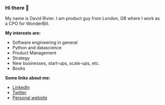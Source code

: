 ### Hi there 👋

My name is David Rivier. I am product guy from London, GB where I work as a CPO for WonderBill. 

**My interests are:**

* Software engineering in general 
* Python and datascience
* Product Management
* Strategy
* New businesses, start-ups, scale-ups, etc.
* Books

**Some links about me:**

* [LinkedIn](https://www.linkedin.com/in/davidrivier)
* [Twitter](https://www.twitter.com/davidrivier)
* [Personal website](https://davidrivier.github.io)


<!--
**davidrivier/davidrivier** is a ✨ _special_ ✨ repository because its `README.md` (this file) appears on your GitHub profile.

Here are some ideas to get you started:

- 🔭 I’m currently working on ...
- 🌱 I’m currently learning ...
- 👯 I’m looking to collaborate on ...
- 🤔 I’m looking for help with ...
- 💬 Ask me about ...
- 📫 How to reach me: ...
- 😄 Pronouns: ...
- ⚡ Fun fact: ...
-->
